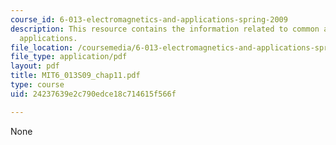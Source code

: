 ```yaml
---
course_id: 6-013-electromagnetics-and-applications-spring-2009
description: This resource contains the information related to common antennas and
  applications.
file_location: /coursemedia/6-013-electromagnetics-and-applications-spring-2009/24237639e2c790edce18c714615f566f_MIT6_013S09_chap11.pdf
file_type: application/pdf
layout: pdf
title: MIT6_013S09_chap11.pdf
type: course
uid: 24237639e2c790edce18c714615f566f

---
```

None